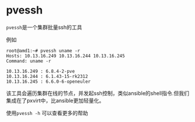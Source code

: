 # pvessh

`pvessh`是一个集群批量ssh的工具

例如
```
root@amd1:~# pvessh uname -r
Hosts: 10.13.16.249 10.13.16.244 10.13.16.245
Command: uname -r

10.13.16.249 : 6.8.4-2-pve
10.13.16.244 : 6.1.43-15-rk2312
10.13.16.245 : 6.6.0-6-openeuler
```

该工具会遍历集群在线的节点，并发起ssh控制，类似ansible的shell指令.但我们集成在了pxvirt中，比ansible更加轻量化。

使用`pvessh -h` 可以查看更多的帮助

